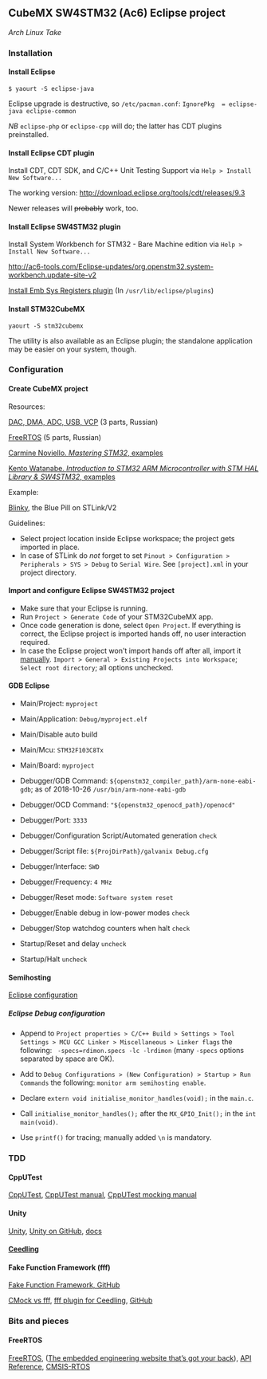 ## CubeMX SW4STM32 (Ac6) Eclipse project
_Arch Linux Take_

### Installation
#### Install Eclipse
```
$ yaourt -S eclipse-java
```
Eclipse upgrade is destructive, so `/etc/pacman.conf`:
`IgnorePkg  = eclipse-java eclipse-common`

*NB* `eclipse-php` or `eclipse-cpp` will do; the latter has CDT plugins preinstalled.

#### Install Eclipse CDT plugin

Install CDT, CDT SDK, and C/C++ Unit Testing Support via `Help > Install New Software...`

The working version: http://download.eclipse.org/tools/cdt/releases/9.3

Newer releases will ~~probably~~ work, too.

#### Install Eclipse SW4STM32 plugin

Install System Workbench for STM32 - Bare Machine edition via `Help > Install New Software...`

http://ac6-tools.com/Eclipse-updates/org.openstm32.system-workbench.update-site-v2

[Install Emb Sys Registers plugin](https://mcuoneclipse.com/2017/07/26/embsysregview-0-2-6-for-eclipse-neon-and-oxygen/) (In `/usr/lib/eclipse/plugins`)

#### Install STM32CubeMX
```
yaourt -S stm32cubemx
```
The utility is also available as an Eclipse plugin; the standalone application may be easier on your system, though.

### Configuration
#### Create CubeMX project

Resources:

[DAC, DMA, ADC, USB, VCP](https://habrahabr.ru/post/310742/) (3 parts, Russian)

[FreeRTOS](https://habrahabr.ru/post/249273/) (5 parts, Russian)

[Carmine Noviello. *Mastering STM32*, examples](https://github.com/cnoviello/mastering-stm32)

[Kento Watanabe. *Introduction to STM32 ARM Microcontroller with STM HAL Library & SW4STM32*, examples](https://github.com/meerstern/stm32introductory)

Example:

[Blinky](https://www.exclude.se/2017/06/02/stm32f103c8t6-st-link-v2-blinky-example/), the Blue Pill on STLink/V2

Guidelines:

- Select project location inside Eclipse workspace; the project gets imported in place.
- In case of STLink do *not* forget to set `Pinout > Configuration > Peripherals > SYS > Debug` to `Serial Wire`. See `[project].xml` in your project directory.


#### Import and configure Eclipse SW4STM32 project

- Make sure that your Eclipse is running.
- Run `Project > Generate Code` of your STM32CubeMX app.
- Once code generation is done, select `Open Project`. If everything is correct, the Eclipse project is imported hands off, no user interaction required.
- In case the Eclipse project won't import hands off after all, import it [manually](http://www.openstm32.org/Importing%2Ba%2BSTCubeMX%2Bgenerated%2Bproject). `Import > General > Existing Projects into Workspace`; `Select root directory`; all options unchecked.

#### GDB Eclipse

- Main/Project: `myproject`

- Main/Application: `Debug/myproject.elf`

- Main/Disable auto build

- Main/Mcu: `STM32F103C8Tx`

- Main/Board: `myproject`

- Debugger/GDB Command: `${openstm32_compiler_path}/arm-none-eabi-gdb`; as of 2018-10-26 `/usr/bin/arm-none-eabi-gdb`

- Debugger/OCD Command: `"${openstm32_openocd_path}/openocd"`

- Debugger/Port: `3333`

- Debugger/Configuration Script/Automated generation `check`

- Debugger/Script file: `${ProjDirPath}/galvanix Debug.cfg`

- Debugger/Interface: `SWD`

- Debugger/Frequency: `4 MHz`

- Debugger/Reset mode: `Software system reset`

- Debugger/Enable debug in low-power modes `check`

- Debugger/Stop watchdog counters when halt `check`

- Startup/Reset and delay `uncheck`

- Startup/Halt `uncheck`

#### Semihosting

[Eclipse configuration](http://alphaloewe.com/2017/01/24/enable-semi-hosting-with-openstm32-system-workbench/)

##### Eclipse Debug configuration

- Append to `Project properties > C/C++ Build > Settings > Tool Settings > MCU GCC Linker > Miscellaneous > Linker flags` the following: ` -specs=rdimon.specs -lc -lrdimon` (many `-specs` options separated by space are OK).

- Add to `Debug Configurations > (New Configuration) > Startup > Run Commands` the following: `monitor arm semihosting enable`.

- Declare `extern void initialise_monitor_handles(void);` in the `main.c`.

- Call `initialise_monitor_handles();` after the `MX_GPIO_Init();` in the `int main(void)`.

- Use `printf()` for tracing; manually added `\n` is mandatory.

### TDD
#### CppUTest

[CppUTest](https://cpputest.github.io/), [CppUTest manual](https://cpputest.github.io/manual.html), [CppUTest mocking manual](https://cpputest.github.io/mocking_manual.html)

#### Unity

[Unity](http://www.throwtheswitch.org/white-papers/unity-intro.html), [Unity on GitHub](https://github.com/ThrowTheSwitch/Unity), [docs](https://github.com/ThrowTheSwitch/Unity/tree/master/docs)

#### [Ceedling](https://github.com/Tyrn/arch-chronicle/blob/master/Usage/Ceedling.md)

#### Fake Function Framework (fff)

[Fake Function Framework, GitHub](https://github.com/meekrosoft/fff)

[CMock vs fff](http://www.electronvector.com/blog/cmock-vs-fff-a-comparison-of-c-mocking-frameworks), [fff plugin for Ceedling](http://www.electronvector.com/blog/more-flexible-mocks-for-ceedling-with-the-fake-function-framework-fff), [GitHub](https://github.com/ElectronVector/fake_function_framework)

### Bits and pieces
#### FreeRTOS

[FreeRTOS](http://blog.mbedded.ninja/programming/operating-systems/freertos), ([The embedded engineering website that’s got your back](http://blog.mbedded.ninja/)), [API Reference](https://www.freertos.org/a00106.html), [CMSIS-RTOS](https://stackoverflow.com/questions/41858814/difference-between-freertos-and-cmsis-rtx)
